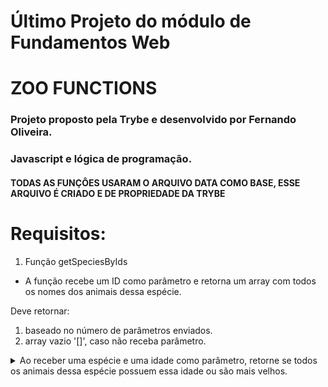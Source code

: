 # Último Projeto do módulo de Fundamentos Web
# ZOO FUNCTIONS

### Projeto proposto pela Trybe e desenvolvido por Fernando Oliveira.
### Javascript  e lógica de programação.

#### TODAS AS FUNÇÔES USARAM O ARQUIVO DATA COMO BASE, ESSE ARQUIVO É CRIADO E DE PROPRIEDADE DA TRYBE

# Requisitos:

1. Função getSpeciesByIds

- A função recebe um ID como parâmetro e retorna um array com todos os nomes dos animais dessa espécie.

Deve retornar:
1. baseado no número de parâmetros enviados.
2. array vazio '[]', caso não receba parâmetro.


<details>
  <summary>
  Ao receber uma espécie e uma idade como parâmetro, retorne se todos os animais dessa espécie possuem essa idade ou são mais velhos.
  </summary> <br />

- Verifique se todos os animais da espécie passada como parâmetro possuem a idade mínima:
  - Os animais devem ter essa idade ou serem mais velhos.

- Retorne um valor booleano.

**O que será testado:**

- Ao passar o nome de uma espécie e uma idade, testa se todos os animais desta espécie possuem a idade mínima especificada.

</details>
